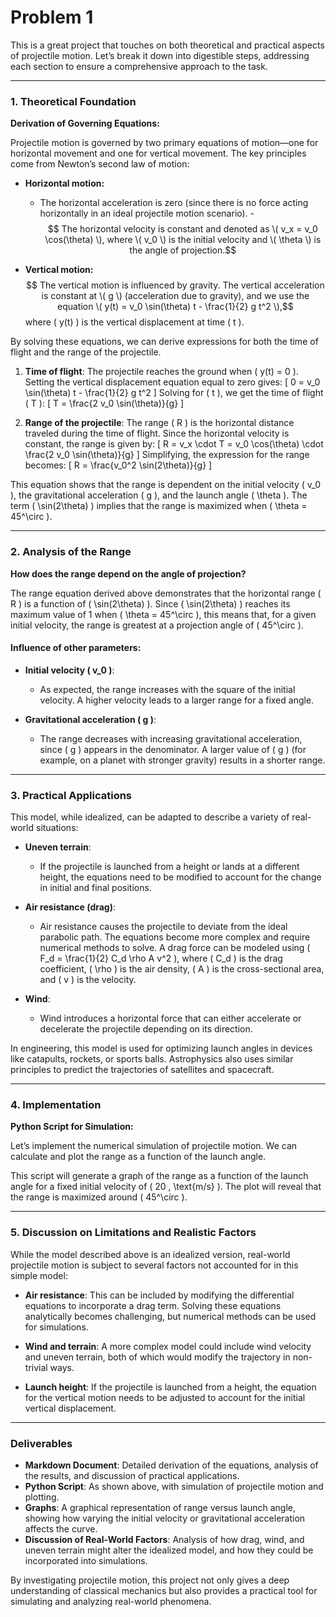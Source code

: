 # Problem 1
This is a great project that touches on both theoretical and practical aspects of projectile motion. Let’s break it down into digestible steps, addressing each section to ensure a comprehensive approach to the task.

---

### 1. **Theoretical Foundation**

**Derivation of Governing Equations:**

Projectile motion is governed by two primary equations of motion—one for horizontal movement and one for vertical movement. The key principles come from Newton’s second law of motion:

- **Horizontal motion:**
  - The horizontal acceleration is zero (since there is no force acting horizontally in an ideal projectile motion scenario).
  -$$ The horizontal velocity is constant and denoted as \( v_x = v_0 \cos(\theta) \), where \( v_0 \) is the initial velocity and \( \theta \) is the angle of projection.$$

- **Vertical motion:**
   $$ The vertical motion is influenced by gravity. The vertical acceleration is constant at \( g \) (acceleration due to gravity), and we use the equation  \( y(t) = v_0 \sin(\theta) t - \frac{1}{2} g t^2 \),$$ where \( y(t) \) is the vertical displacement at time \( t \).


By solving these equations, we can derive expressions for both the time of flight and the range of the projectile.

1. **Time of flight**:
   The projectile reaches the ground when \( y(t) = 0 \). Setting the vertical displacement equation equal to zero gives:
   \[
   0 = v_0 \sin(\theta) t - \frac{1}{2} g t^2
   \]
   Solving for \( t \), we get the time of flight \( T \):
   \[
   T = \frac{2 v_0 \sin(\theta)}{g}
   \]

2. **Range of the projectile**:
   The range \( R \) is the horizontal distance traveled during the time of flight. Since the horizontal velocity is constant, the range is given by:
   \[
   R = v_x \cdot T = v_0 \cos(\theta) \cdot \frac{2 v_0 \sin(\theta)}{g}
   \]
   Simplifying, the expression for the range becomes:
   \[
   R = \frac{v_0^2 \sin(2\theta)}{g}
   \]

This equation shows that the range is dependent on the initial velocity \( v_0 \), the gravitational acceleration \( g \), and the launch angle \( \theta \). The term \( \sin(2\theta) \) implies that the range is maximized when \( \theta = 45^\circ \).

---

### 2. **Analysis of the Range**

**How does the range depend on the angle of projection?**

The range equation derived above demonstrates that the horizontal range \( R \) is a function of \( \sin(2\theta) \). Since \( \sin(2\theta) \) reaches its maximum value of 1 when \( \theta = 45^\circ \), this means that, for a given initial velocity, the range is greatest at a projection angle of \( 45^\circ \).

#### Influence of other parameters:

- **Initial velocity \( v_0 \)**: 
  - As expected, the range increases with the square of the initial velocity. A higher velocity leads to a larger range for a fixed angle.
  
- **Gravitational acceleration \( g \)**: 
  - The range decreases with increasing gravitational acceleration, since \( g \) appears in the denominator. A larger value of \( g \) (for example, on a planet with stronger gravity) results in a shorter range.

---

### 3. **Practical Applications**

This model, while idealized, can be adapted to describe a variety of real-world situations:

- **Uneven terrain**: 
  - If the projectile is launched from a height or lands at a different height, the equations need to be modified to account for the change in initial and final positions.
  
- **Air resistance (drag)**: 
  - Air resistance causes the projectile to deviate from the ideal parabolic path. The equations become more complex and require numerical methods to solve. A drag force can be modeled using \( F_d = \frac{1}{2} C_d \rho A v^2 \), where \( C_d \) is the drag coefficient, \( \rho \) is the air density, \( A \) is the cross-sectional area, and \( v \) is the velocity.

- **Wind**: 
  - Wind introduces a horizontal force that can either accelerate or decelerate the projectile depending on its direction.

In engineering, this model is used for optimizing launch angles in devices like catapults, rockets, or sports balls. Astrophysics also uses similar principles to predict the trajectories of satellites and spacecraft.

---

### 4. **Implementation**

**Python Script for Simulation:**

Let’s implement the numerical simulation of projectile motion. We can calculate and plot the range as a function of the launch angle.


This script will generate a graph of the range as a function of the launch angle for a fixed initial velocity of \( 20 \, \text{m/s} \). The plot will reveal that the range is maximized around \( 45^\circ \).

---

### 5. **Discussion on Limitations and Realistic Factors**

While the model described above is an idealized version, real-world projectile motion is subject to several factors not accounted for in this simple model:

- **Air resistance**: This can be included by modifying the differential equations to incorporate a drag term. Solving these equations analytically becomes challenging, but numerical methods can be used for simulations.
  
- **Wind and terrain**: A more complex model could include wind velocity and uneven terrain, both of which would modify the trajectory in non-trivial ways.

- **Launch height**: If the projectile is launched from a height, the equation for the vertical motion needs to be adjusted to account for the initial vertical displacement.

---

### Deliverables

- **Markdown Document**: Detailed derivation of the equations, analysis of the results, and discussion of practical applications.
- **Python Script**: As shown above, with simulation of projectile motion and plotting.
- **Graphs**: A graphical representation of range versus launch angle, showing how varying the initial velocity or gravitational acceleration affects the curve.
- **Discussion of Real-World Factors**: Analysis of how drag, wind, and uneven terrain might alter the idealized model, and how they could be incorporated into simulations.

By investigating projectile motion, this project not only gives a deep understanding of classical mechanics but also provides a practical tool for simulating and analyzing real-world phenomena.